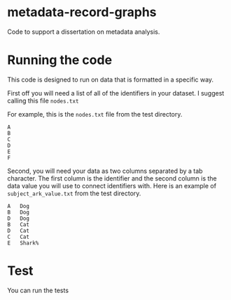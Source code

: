# metadata-record-graphs
Code to support a dissertation on metadata analysis.

# Running the code

This code is designed to run on data that is formatted in a specific way. 

First off you will need a list of all of the identifiers in your dataset. I suggest calling this file `nodes.txt`

For example, this is the `nodes.txt` file from the test directory.

```
A
B
C
D
E
F
```

Second, you will need your data as two columns separated by a tab character.  The first column is the identifier and the second column is the data value you will use to connect identifiers with.  Here is an example of `subject_ark_value.txt` from the test directory.

```
A	Dog
B	Dog
D	Dog
B	Cat
D	Cat
C	Cat
E	Shark%  
```

# Test

You can run the tests 
